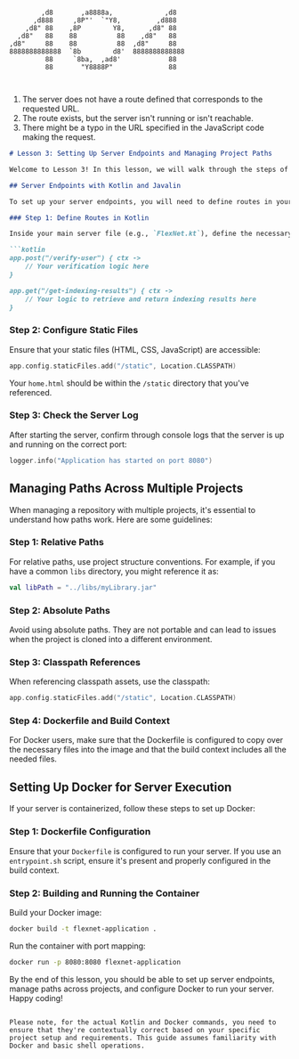 ```
                                              
        ,d8       ,a8888a,             ,d8    
      ,d888     ,8P"'  `"Y8,         ,d888    
    ,d8" 88    ,8P        Y8,      ,d8" 88    
  ,d8"   88    88          88    ,d8"   88    
,d8"     88    88          88  ,d8"     88    
8888888888888  `8b        d8'  8888888888888  
         88     `8ba,  ,ad8'            88    
         88       "Y8888P"              88    
                                              
                                              
```
1. The server does not have a route defined that corresponds to the requested URL.
2. The route exists, but the server isn't running or isn't reachable.
3. There might be a typo in the URL specified in the JavaScript code making the request.

```markdown
# Lesson 3: Setting Up Server Endpoints and Managing Project Paths

Welcome to Lesson 3! In this lesson, we will walk through the steps of setting up server endpoints in your Kotlin project and understanding how to manage paths when working with multiple projects within a single repository.

## Server Endpoints with Kotlin and Javalin

To set up your server endpoints, you will need to define routes in your Kotlin application using the Javalin framework. Here's how:

### Step 1: Define Routes in Kotlin

Inside your main server file (e.g., `FlexNet.kt`), define the necessary routes:

```kotlin
app.post("/verify-user") { ctx ->
    // Your verification logic here
}

app.get("/get-indexing-results") { ctx ->
    // Your logic to retrieve and return indexing results here
}
```

### Step 2: Configure Static Files

Ensure that your static files (HTML, CSS, JavaScript) are accessible:

```kotlin
app.config.staticFiles.add("/static", Location.CLASSPATH)
```

Your `home.html` should be within the `/static` directory that you've referenced.

### Step 3: Check the Server Log

After starting the server, confirm through console logs that the server is up and running on the correct port:

```kotlin
logger.info("Application has started on port 8080")
```

## Managing Paths Across Multiple Projects

When managing a repository with multiple projects, it's essential to understand how paths work. Here are some guidelines:

### Step 1: Relative Paths

For relative paths, use project structure conventions. For example, if you have a common `libs` directory, you might reference it as:

```kotlin
val libPath = "../libs/myLibrary.jar"
```

### Step 2: Absolute Paths

Avoid using absolute paths. They are not portable and can lead to issues when the project is cloned into a different environment.

### Step 3: Classpath References

When referencing classpath assets, use the classpath:

```kotlin
app.config.staticFiles.add("/static", Location.CLASSPATH)
```

### Step 4: Dockerfile and Build Context

For Docker users, make sure that the Dockerfile is configured to copy over the necessary files into the image and that the build context includes all the needed files.

## Setting Up Docker for Server Execution

If your server is containerized, follow these steps to set up Docker:

### Step 1: Dockerfile Configuration

Ensure that your `Dockerfile` is configured to run your server. If you use an `entrypoint.sh` script, ensure it's present and properly configured in the build context.

### Step 2: Building and Running the Container

Build your Docker image:

```bash
docker build -t flexnet-application .
```

Run the container with port mapping:

```bash
docker run -p 8080:8080 flexnet-application
```

By the end of this lesson, you should be able to set up server endpoints, manage paths across projects, and configure Docker to run your server. Happy coding!

```

Please note, for the actual Kotlin and Docker commands, you need to ensure that they're contextually correct based on your specific project setup and requirements. This guide assumes familiarity with Docker and basic shell operations.